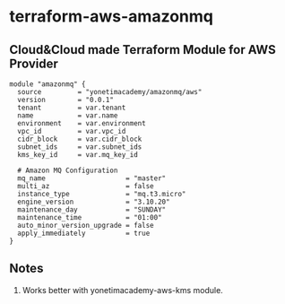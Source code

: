 # terraform-aws-amazonmq

Cloud&Cloud made Terraform Module for AWS Provider
--
```
module "amazonmq" {
  source         = "yonetimacademy/amazonmq/aws"
  version        = "0.0.1"
  tenant         = var.tenant
  name           = var.name
  environment    = var.environment
  vpc_id         = var.vpc_id
  cidr_block     = var.cidr_block
  subnet_ids     = var.subnet_ids
  kms_key_id     = var.mq_key_id

  # Amazon MQ Configuration
  mq_name                    = "master"
  multi_az                   = false
  instance_type              = "mq.t3.micro"
  engine_version             = "3.10.20"
  maintenance_day            = "SUNDAY"
  maintenance_time           = "01:00"
  auto_minor_version_upgrade = false
  apply_immediately          = true
}
```

## Notes
1) Works better with yonetimacademy-aws-kms module.